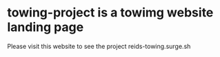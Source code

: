 # towing-project is a towimg website landing page
Please visit this website to see the project reids-towing.surge.sh 
